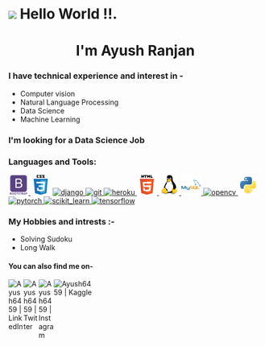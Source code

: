 <!--### Hello World!! 👋-->

<!--
**Ayush6459/Ayush6459** is a ✨ _special_ ✨ repository because its `README.md` (this file) appears on your GitHub profile.

Here are some ideas to get you started:

- 🔭 I’m currently working on ...
- 🌱 I’m currently learning ...
- 👯 I’m looking to collaborate on ...
- 🤔 I’m looking for help with ...
- 💬 Ask me about ...
- 📫 How to reach me: ...
- 😄 Pronouns: ...
- ⚡ Fun fact: ...
-->

<h1><img src="https://emojis.slackmojis.com/emojis/images/1531849430/4246/blob-sunglasses.gif?1531849430" width="30"/> Hello World !!.</h1>
<h1 align="center">I'm Ayush Ranjan</h1>


### I have technical experience and interest in -
* Computer vision 
* Natural Language Processing 
* Data Science
* Machine Learning

### I'm looking for a Data Science Job  

<h3 align="left">Languages and Tools:</h3>
<a href="https://getbootstrap.com" target="_blank"> <img src="https://raw.githubusercontent.com/devicons/devicon/master/icons/bootstrap/bootstrap-plain-wordmark.svg" alt="bootstrap" width="40" height="40"/> </a>
<a href="https://www.w3schools.com/css/" target="_blank"> <img src="https://raw.githubusercontent.com/devicons/devicon/master/icons/css3/css3-original-wordmark.svg" alt="css3" width="40" height="40"/></a>
<a href="https://www.djangoproject.com" target="_blank"> <img src="https://static.djangoproject.com/img/logos/django-logo-negative.svg" alt="django" width="40" height="40"/> </a>
<a href="https://git-scm.com/" target="_blank"> <img src="https://www.vectorlogo.zone/logos/git-scm/git-scm-icon.svg" alt="git" width="40" height="40"/> </a>
<a href="https://heroku.com" target="_blank"> <img src="https://www.vectorlogo.zone/logos/heroku/heroku-icon.svg" alt="heroku" width="40" height="40"/> </a>
<a href="https://www.w3.org/html/" target="_blank"> <img src="https://raw.githubusercontent.com/devicons/devicon/master/icons/html5/html5-original-wordmark.svg" alt="html5" width="40" height="40"/> </a>
<a href="https://www.linux.org/" target="_blank"> <img src="https://raw.githubusercontent.com/devicons/devicon/master/icons/linux/linux-original.svg" alt="linux" width="40" height="40"/> </a>
<a href="https://www.mysql.com/" target="_blank"> <img src="https://raw.githubusercontent.com/devicons/devicon/master/icons/mysql/mysql-original-wordmark.svg" alt="mysql" width="40" height="40"/> </a>
<a href="https://opencv.org/" target="_blank"> <img src="https://www.vectorlogo.zone/logos/opencv/opencv-icon.svg" alt="opencv" width="40" height="40"/> </a>
<a href="https://www.python.org" target="_blank"> <img src="https://raw.githubusercontent.com/devicons/devicon/master/icons/python/python-original.svg" alt="python" width="40" height="40"/> </a>
<a href="https://pytorch.org/" target="_blank"> <img src="https://www.vectorlogo.zone/logos/pytorch/pytorch-icon.svg" alt="pytorch" width="40" height="40"/> </a>
<a href="https://scikit-learn.org/" target="_blank"> <img src="https://upload.wikimedia.org/wikipedia/commons/0/05/Scikit_learn_logo_small.svg" alt="scikit_learn" width="40" height="40"/> </a>
<a href="https://www.tensorflow.org" target="_blank"> <img src="https://www.vectorlogo.zone/logos/tensorflow/tensorflow-icon.svg" alt="tensorflow" width="40" height="40"/> </a> </p>


### My Hobbies and intrests :- 
* Solving Sudoku
* Long Walk


#### You can also find me on- 

[<img align="left" alt="Ayush6459 | LinkedIn" width="30px" src="https://img.icons8.com/color/48/000000/linkedin.png" />][linkedin]
[<img align="left" alt="Ayush6459 | Twitter" width="30px" src="https://img.icons8.com/fluent/48/000000/twitter.png" />][twitter]
[<img align="left" alt="Ayush6459 | Instagram" width="30px" src="https://img.icons8.com/fluent/48/000000/instagram-new.png" />][Instagram]
[<img align="left" alt="Ayush6459 | Kaggle" width="80px" src="https://cdn4.iconfinder.com/data/icons/logos-and-brands/512/189_Kaggle_logo_logos-512.png" />][Kaggle]

<br>

[linkedin]: https://www.linkedin.com/in/ayushranjan6459/
[twitter]: https://twitter.com/ayush6459
[Instagram]: https://www.instagram.com/_ranjan.ayush/
[Kaggle]: https://www.kaggle.com/ranjan6459

